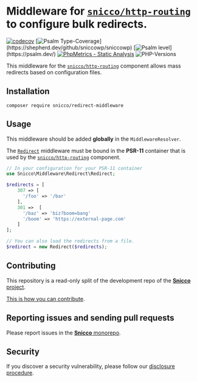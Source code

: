 # Middleware for [`snicco/http-routing`](https://github.com/sniccowp/http-routing) to configure bulk redirects.

[![codecov](https://img.shields.io/badge/Coverage-100%25-success
)](https://codecov.io/gh/sniccowp/sniccowp)
[![Psalm Type-Coverage](https://shepherd.dev/github/sniccowp/sniccowp/coverage.svg?)](https://shepherd.dev/github/sniccowp/sniccowp)
[![Psalm level](https://shepherd.dev/github/sniccowp/sniccowp/level.svg?)](https://psalm.dev/)
[![PhpMetrics - Static Analysis](https://img.shields.io/badge/PhpMetrics-Static_Analysis-2ea44f)](https://sniccowp.github.io/sniccowp/phpmetrics/Redirect/index.html)
![PHP-Versions](https://img.shields.io/badge/PHP-%5E7.4%7C%5E8.0%7C%5E8.1-blue)

This middleware for the [`snicco/http-routing`](https://github.com/sniccowp/http-routing) component allows
mass redirects based on configuration files.

## Installation

```shell
composer require snicco/redirect-middleware
```

## Usage

This middleware should be added **globally** in the `MiddlewareResolver`.

The [`Redirect`](src/Redirect.php) middleware must be bound in the **PSR-11** container that is used
by the [`snicco/http-routing`](https://github.com/sniccowp/http-routing) component.

```php
// In your configuration for your PSR-11 container
use Snicco\Middleware\Redirect\Redirect;

$redirects = [
    307 => [
      '/foo' => '/bar'  
    ],
    301 =>  [
      '/baz' => 'biz?boom=bang'
      '/boom' => 'https://external-page.com'
    ]   
];

// You can also load the redirects from a file.
$redirect = new Redirect($redirects);
```

## Contributing

This repository is a read-only split of the development repo of the [**Snicco** project](https://github.com/sniccowp/sniccowp).

[This is how you can contribute](https://github.com/sniccowp/sniccowp/blob/master/CONTRIBUTING.md).

## Reporting issues and sending pull requests

Please report issues in the
[**Snicco** monorepo](https://github.com/sniccowp/sniccowp/blob/master/CONTRIBUTING.md##using-the-issue-tracker).

## Security

If you discover a security vulnerability, please follow
our [disclosure procedure](https://github.com/sniccowp/sniccowp/blob/master/SECURITY.md).
